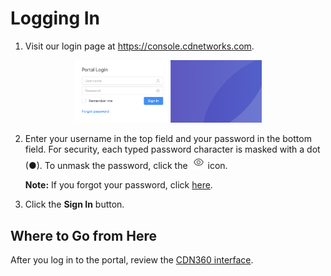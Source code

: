 # Logging In

1. Visit our login page at https://console.cdnetworks.com.

<p align=center><img src="/docs/resources/images/Login Page.png" alt="login page" width="300"></p>

2. Enter your username in the top field and your password in the bottom field. For security, each typed password character is masked with a dot (●). To unmask the password, click the ![null](</docs/resources/images/eye icon.png>) icon.

<ul><strong>Note:</strong> If you forgot your password, click <a href=https://console.cdnetworks.com/cdn/forgotpassword">here</a>.</ul>

3. Click the **Sign In** button.

## Where to Go from Here

After you log in to the portal, review the [CDN360 interface](</docs/portal/accessing-portal/navigating-ui.md>).
